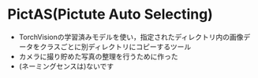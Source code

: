 # PictAS(Pictute Auto Selecting)
- TorchVisionの学習済みモデルを使い，指定されたディレクトリ内の画像データをクラスごとに別ディレクトリにコピーするツール
- カメラに撮り貯めた写真の整理を行うために作った
- (ネーミングセンスは)ないです
